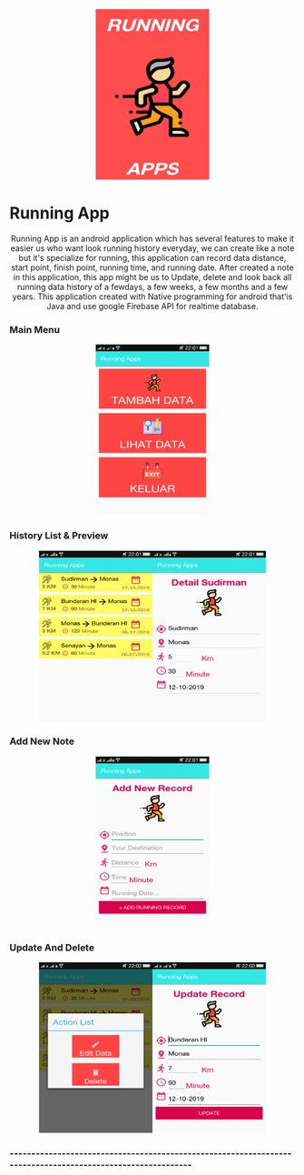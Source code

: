 <p align="center"><img src="https://github.com/RezaNum1/RunningApps/blob/master/app/src/main/res/drawable/Screen_1.png" width="200px" height="300px"></p>

<h1> Running App </h1>
<p align="center"> Running App is an android application which has several features to make it easier us who want look running history everyday,
we can create like a note but it's specialize for running, this application can record data distance, start point, finish point, running time,
and running date. After created a note in this application, this app might be us to Update, delete and look back all running data history of a fewdays, a few weeks,
a few months and a few years. This application created with Native programming for android that'is Java and use google Firebase API for realtime database.</p>

<h3>Main Menu</h3>
<p align="center"><img src="https://github.com/RezaNum1/RunningApps/blob/master/app/src/main/res/drawable/Screen_2.png" width="200px" height="300px" margin="20px"><p>
<h3>History List & Preview</h3>
<p align="center"><img src="https://github.com/RezaNum1/RunningApps/blob/master/app/src/main/res/drawable/Screen_3.png" width="200px" height="300px"><img src="https://github.com/RezaNum1/RunningApps/blob/master/app/src/main/res/drawable/Screen_5.png" width="200px" height="300px"></p>
<h3>Add New Note</h3>
<p align="center"><img src="https://github.com/RezaNum1/RunningApps/blob/master/app/src/main/res/drawable/Screen_4.png" width="200px" height="300px"></p>
<h3>Update And Delete</h3>
<p align="center"><img src="https://github.com/RezaNum1/RunningApps/blob/master/app/src/main/res/drawable/Screen_6.png" width="200px" height="300px"><img src="https://github.com/RezaNum1/RunningApps/blob/master/app/src/main/res/drawable/Screen_7.png" width="200px" height="300px"></p>

<h3>-----------------------------------------------------------------------------------------------------------</h3>
